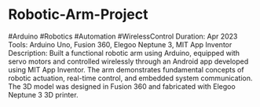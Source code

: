 # Robotic-Arm-Project
#Arduino #Robotics #Automation #WirelessControl
Duration: Apr 2023
Tools: Arduino Uno, Fusion 360, Elegoo Neptune 3, MIT App Inventor
Description:
Built a functional robotic arm using Arduino, equipped with servo motors and controlled wirelessly through an Android app developed using MIT App Inventor. The arm demonstrates fundamental concepts of robotic actuation, real-time control, and embedded system communication. The 3D model was designed in Fusion 360 and fabricated with Elegoo Neptune 3 3D printer.
